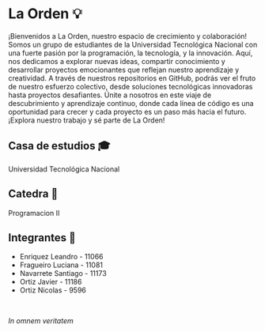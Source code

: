 # La Orden 💡
¡Bienvenidos a La Orden, nuestro espacio de crecimiento y colaboración! Somos un grupo de estudiantes de la Universidad Tecnológica Nacional con una fuerte pasión por la programación, la tecnología, y la innovación. Aquí, nos dedicamos a explorar nuevas ideas, compartir conocimiento y desarrollar proyectos emocionantes que reflejan nuestro aprendizaje y creatividad. A través de nuestros repositorios en GitHub, podrás ver el fruto de nuestro esfuerzo colectivo, desde soluciones tecnológicas innovadoras hasta proyectos desafiantes. Únite a nosotros en este viaje de descubrimiento y aprendizaje continuo, donde cada línea de código es una oportunidad para crecer y cada proyecto es un paso más hacia el futuro. ¡Explora nuestro trabajo y sé parte de La Orden!

## Casa de estudios 🎓
Universidad Tecnológica Nacional

## Catedra 📓
Programacion II

## Integrantes 👤

- Enriquez Leandro - 11066 
- Fragueiro Luciana - 11081 
- Navarrete Santiago - 11173 
- Ortiz Javier - 11186 
- Ortiz Nicolas - 9596 

 <br />



*In omnem veritatem*
